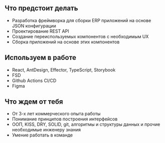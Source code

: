 ##  Что предстоит делать

- Разработка фреймворка для сборки ERP приложений на основе JSON конфигурации
- Проектирование REST API 
- Создание переиспользуемых компонентов с необходимым UX
- Сборка приложений на основе этих компонентов

## Используем в работе

- React, AntDesign, Effector, TypeScript, Storybook
- FSD
- Github Actions CI/CD
- Figma

## Что ждем от тебя

- От 3-х лет коммерческого опыта работы
- Понимание принципов построения интерфейсов
- ООП, KISS, DRY, SOLID, git, алгоритмы и структуры данных и прочие необходимые инженеру знания
- Умение работать в команде


